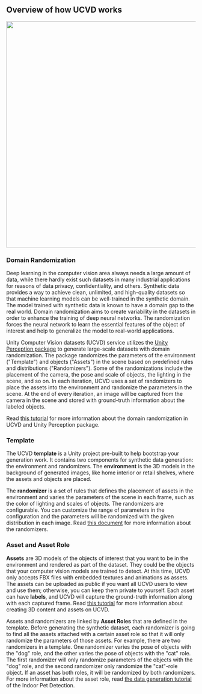 ## Overview of how UCVD works

<p align="center">
<image src="images/ucvd-overview.png" width="600">
</p>

### Domain Randomization

Deep learning in the computer vision area always needs a large amount of data, while there hardly exist such datasets in many industrial applications for reasons of data privacy, confidentiality, and others. Synthetic data provides a way to achieve clean, unlimited, and high-quality datasets so that machine learning models can be well-trained in the synthetic domain. The model trained with synthetic data is known to have a domain gap to the real world. Domain randomization aims to create variability in the datasets in order to enhance the training of deep neural networks. The randomization forces the neural network to learn the essential features of the object of interest and help to generalize the model to real-world applications.

Unity Computer Vision datasets (UCVD) service utilizes the [Unity Perception package](https://github.com/Unity-Technologies/com.unity.perception) to generate large-scale datasets with domain randomization. The package randomizes the parameters of the environment ("Template") and objects ("Assets") in the scene based on predefined rules and distributions ("Randomizers"). Some of the randomizations include the placement of the camera, the pose and scale of objects, the lighting in the scene, and so on. In each iteration, UCVD uses a set of randomizers to place the assets into the environment and randomize the parameters in the scene. At the end of every iteration, an image will be captured from the camera in the scene and stored with ground-truth information about the labeled objects.

Read [this tutorial](https://github.com/Unity-Technologies/com.unity.perception/blob/main/com.unity.perception/Documentation~/Randomization/Index.md) for more information about the domain randomization in UCVD and Unity Perception package.

### Template

The UCVD **template** is a Unity project pre-built to help bootstrap your generation work. It contains two components for synthetic data generation: the environment and randomizers. The **environment** is the 3D models in the background of generated images, like home interior or retail shelves, where the assets and objects are placed.

The **randomizer** is a set of rules that defines the placement of assets in the environment and varies the parameters of the scene in each frame, such as the color of lighting and scales of objects. The randomizers are configurable. You can customize the range of parameters in the configuration and the parameters will be randomized with the given distribution in each image. Read [this document](https://github.com/Unity-Technologies/com.unity.perception/blob/main/com.unity.perception/Documentation~/Randomization/Index.md#randomizers) for more information about the randomizers.

### Asset and Asset Role

**Assets** are 3D models of the objects of interest that you want to be in the environment and rendered as part of the dataset. They could be the objects that your computer vision models are trained to detect. At this time, UCVD only accepts FBX files with embedded textures and animations as assets. The assets can be uploaded as public if you want all UCVD users to view and use them; otherwise, you can keep them private to yourself. Each asset can have **labels**, and UCVD will capture the ground-truth information along with each captured frame. Read [this tutorial](create-ucvd-assets.md) for more information about creating 3D content and assets on UCVD.

Assets and randomizers are linked by **Asset Roles** that are defined in the template. Before generating the synthetic dataset, each randomizer is going to find all the assets attached with a certain asset role so that it will only randomize the parameters of those assets. For example, there are two randomizers in a template. One randomizer varies the pose of objects with the "dog" role, and the other varies the pose of objects with the "cat" role. The first randomizer will only randomize parameters of the objects with the "dog" role, and the second randomizer only randomize the "cat"-role object. If an asset has both roles, it will be randomized by both randomizers. For more information about the asset role, read [the data generation tutorial](dataset-generation-and-configuration.md) of the Indoor Pet Detection.
